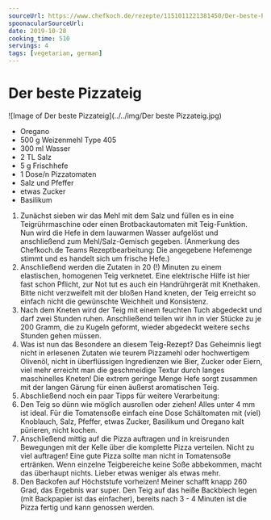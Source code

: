 ```yaml
---
sourceUrl: https://www.chefkoch.de/rezepte/1151011221381450/Der-beste-Pizzateig.html
spoonacularSourceUrl:
date: 2019-10-28
cooking_time: 510
servings: 4
tags: [vegetarian, german]
---
```

# Der beste Pizzateig

![Image of Der beste Pizzateig](../../img/Der beste Pizzateig.jpg)


- Oregano
- 500 g Weizenmehl Type 405
- 300 ml Wasser
- 2 TL Salz
- 5 g Frischhefe
- 1 Dose/n Pizzatomaten
- Salz und Pfeffer
- etwas Zucker
- Basilikum


1. Zunächst sieben wir das Mehl mit dem Salz und füllen es in eine Teigrührmaschine oder einen Brotbackautomaten mit Teig-Funktion. Nun wird die Hefe in dem lauwarmen Wasser aufgelöst und anschließend zum Mehl/Salz-Gemisch gegeben. (Anmerkung des Chefkoch.de Teams Rezeptbearbeitung: Die angegebene Hefemenge stimmt und es handelt sich um frische Hefe.)
2. Anschließend werden die Zutaten in 20 (!) Minuten zu einem elastischen, homogenen Teig verknetet. Eine elektrische Hilfe ist hier fast schon Pflicht, zur Not tut es auch ein Handrührgerät mit Knethaken. Bitte nicht verzweifelt mit der bloßen Hand kneten, der Teig erreicht so einfach nicht die gewünschte Weichheit und Konsistenz.
3. Nach dem Kneten wird der Teig mit einem feuchten Tuch abgedeckt und darf zwei Stunden ruhen. Anschließend teilen wir ihn in vier Stücke zu je 200 Gramm, die zu Kugeln geformt, wieder abgedeckt weitere sechs Stunden gehen müssen.
4. Was ist nun das Besondere an diesem Teig-Rezept? Das Geheimnis liegt nicht in erlesenen Zutaten wie teurem Pizzamehl oder hochwertigem Olivenöl, nicht in überflüssigen Ingredienzen wie Bier, Zucker oder Eiern, viel mehr erreicht man die geschmeidige Textur durch langes maschinelles Kneten! Die extrem geringe Menge Hefe sorgt zusammen mit der langen Gärung für einen äußerst aromatischen Teig.
5. Abschließend noch ein paar Tipps für weitere Verarbeitung:
6. Den Teig so dünn wie möglich ausrollen oder ziehen! Alles unter 4 mm ist ideal. Für die Tomatensoße einfach eine Dose Schältomaten mit (viel) Knoblauch, Salz, Pfeffer, etwas Zucker, Basilikum und Oregano kalt pürieren, nicht kochen.
7. Anschließend mittig auf die Pizza auftragen und in kreisrunden Bewegungen mit der Kelle über die komplette Pizza verteilen. Nicht zu viel auftragen! Eine gute Pizza sollte man nicht in Tomatensoße ertränken. Wenn einzelne Teigbereiche keine Soße abbekommen, macht das überhaupt nichts. Lieber etwas weniger als etwas mehr.
8. Den Backofen auf Höchststufe vorheizen! Meiner schafft knapp 260 Grad, das Ergebnis war super. Den Teig auf das heiße Backblech legen (mit Backpapier ist das einfacher), bereits nach 3 - 4 Minuten ist die Pizza fertig und kann genossen werden.
